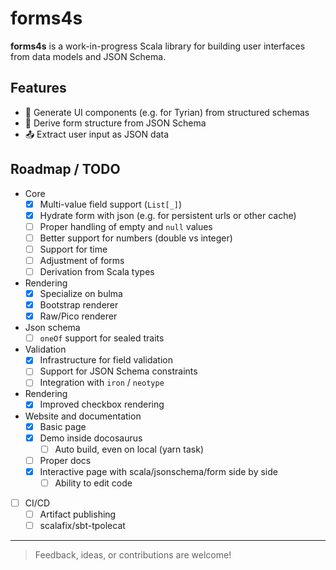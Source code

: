 # forms4s

**forms4s** is a work-in-progress Scala library for building user interfaces from data models and JSON Schema.

## Features

- 🔧 Generate UI components (e.g. for Tyrian) from structured schemas
- 🧾 Derive form structure from JSON Schema
- 📤 Extract user input as JSON data

## Roadmap / TODO

- Core
  - [x] Multi-value field support (`List[_]`)
  - [x] Hydrate form with json (e.g. for persistent urls or other cache)
  - [ ] Proper handling of empty and `null` values
  - [ ] Better support for numbers (double vs integer)
  - [ ] Support for time
  - [ ] Adjustment of forms
  - [ ] Derivation from Scala types
- Rendering
  - [x] Specialize on bulma
  - [x] Bootstrap renderer
  - [x] Raw/Pico renderer
- Json schema
  - [ ] `oneOf` support for sealed traits
- Validation
  - [x] Infrastructure for field validation
  - [ ] Support for JSON Schema constraints
  - [ ] Integration with `iron` / `neotype`
- Rendering
  - [x] Improved checkbox rendering
- Website and documentation
  - [x] Basic page
  - [x] Demo inside docosaurus
    - [ ] Auto build, even on local (yarn task)
  - [ ] Proper docs
  - [x] Interactive page with scala/jsonschema/form side by side
    - [ ] Ability to edit code
- [ ] CI/CD
  - [ ] Artifact publishing
  - [ ] scalafix/sbt-tpolecat

---

> Feedback, ideas, or contributions are welcome!
